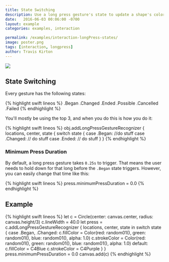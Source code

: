 ```yaml
---
title: State Switching
description: Use a long press gesture's state to update a shape's color.
date:   2016-06-03 00:06:00 -0700
layout: example
categories: examples, interaction

permalink: /examples/interaction-longPress-states/
image: poster.png
tags: [interaction, longpress]
author: Travis Kirton
---
```

![](longPress-states.png)

## State Switching
Every gesture has the following states:

{% highlight swift lineos %}
.Began
.Changed
.Ended
.Possible
.Cancelled
.Failed
{% endhighlight %}

You'll mostly be using the top 3, and when you do this is how you do it:

{% highlight swift lineos %}
obj.addLongPressGestureRecognizer { locations, center, state {
	switch state {
	case .Began:
	    //do stuff
	case .Changed: 
	    // do stuff
	case .Ended: 
	    // do stuff
    }
}
{% endhighlight %}

### Minimum Press Duration
By default, a long press gesture takes `0.25s` to trigger. That means the user needs to hold down for that long before the `.Began` state triggers. However, you can easily change that time like this:

{% highlight swift lineos %}
press.minimumPressDuration = 0.0 
{% endhighlight %}

## Example
{% highlight swift lineos %}
let c = Circle(center: canvas.center, radius: canvas.height/3)
c.lineWidth = 40.0
let press = c.addLongPressGestureRecognizer { locations, center, state in
    switch state {
    case .Began, .Changed:
        c.fillColor = Color(red: random01(), green: random01(), blue: random01(), alpha: 1.0)
        c.strokeColor = Color(red: random01(), green: random01(), blue: random01(), alpha: 1.0)
    default:
        c.fillColor = C4Blue
        c.strokeColor = C4Purple
    }
}
press.minimumPressDuration = 0.0
canvas.add(c)
{% endhighlight %}

